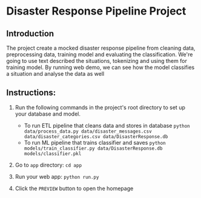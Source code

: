 # Disaster Response Pipeline Project
## Introduction
The project create a mocked disaster response pipeline from cleaning data, preprocessing data, training model and evaluating the classification. We're going to use text described the situations, tokenizing and using them for training model. By running web demo, we can see how the model classifies a situation and analyse the data as well
## Instructions:
1. Run the following commands in the project's root directory to set up your database and model.

    - To run ETL pipeline that cleans data and stores in database
        `python data/process_data.py data/disaster_messages.csv data/disaster_categories.csv data/DisasterResponse.db`
    - To run ML pipeline that trains classifier and saves
        `python models/train_classifier.py data/DisasterResponse.db models/classifier.pkl`

2. Go to `app` directory: `cd app`

3. Run your web app: `python run.py`

4. Click the `PREVIEW` button to open the homepage
